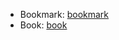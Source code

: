 * Bookmark: [bookmark](https://xjr7670.github.io/bookmark.html)
* Book: [book](https://xjr7670.github.io/book.html) 